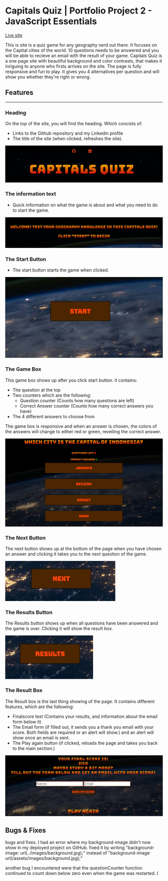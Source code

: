 # Capitals Quiz | Portfolio Project 2 - JavaScript Essentials
[Live site](https://fullstacksammy.github.io/geography-quiz/)


This is site is a quiz game for any geography nerd out there. It focuses on the Capital cities of the world. 10 questions needs to be answered and you will be able to recieve an email with the result of your game. Capitals Quiz is a one page site with beautiful background and color contrasts, that makes it inriguing to anyone who firsts arrives on the site. The page is fully responsive and fun to play. It gives you 4 alternatives per question and will show you whether they're right or wrong.

## **Features** 
---
### **Heading**
On the top of the site, you will find the heading. Which concists of:
- Links to the Github repository and my Linkedin profile
- The title of the site (when clicked, refreshes the site).

![heading part of the site](assets/images/heading.jpg) 
 

### **The information text**
- Quick information on what the game is about and what you need to do to start the game.

![info about the game](assets/images/info-text.jpg) 

### **The Start Button**
- The start button starts the game when clicked.

![start button](assets/images/start.jpg) 

### **The Game Box**
This game box shows up after you click start button. it contains:
- The question at the top
- Two counters which are the following:
    - Question counter (Counts how many questions are left)
    - Correct Answer counter (Counts how many correct answers you have)
- The 4 different answers to choose from

The game box is responsive and when an answer is chosen, the colors of the answers will change to either red or green, reveiling the correct answer.

![picture of game box](assets/images/game-box.jpg) 

### **The Next Button**
The next button shows up at the bottom of the page when you have chosen an answer and clicking it takes you to the next question of the game.

![image of next button](assets/images/next.jpg) 

### **The Results Button**
The Results button shows up when all questions have been answered and the game is over. Clicking it will show the result box.

![image of the results button](assets/images/results.jpg) 

### **The Result Box**
The Result box is the last thing showing of the page. It contains different features, which are the following:
- Finalscore text (Contains your results, and information about the email form below it)
- The Email form (if filled out, it sends you a thank you email with your score. Both fields are required or an alert will show.) and an alert will show once an email is sent.
- The Play again button (if clicked, reloads the page and takes you back to the main section.)

![image of the results box](assets/images/results-box.jpg) 

## **Bugs & Fixes**













bugs and fixes.
I had an error where my background-image didn't now show in my deployed project on GitHub. fixed it by writing "background-image: url(../images/background.jpg);" instead of "background-image: url(/assets/images/background.jpg);"

another bug I encountered were that the questionCounter function continued to count down below zero even when the game was restarted. I 